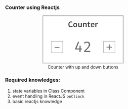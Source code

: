 ### Counter using Reactjs

<p align="center">
	<img src="https://github.com/101t/react-tutorial/blob/master/homeworks/img/counter-plain.png" ><br>
	Counter with up and down buttons
</p>

### Required knowledges:

1. state variables in Class Component
2. event handling in ReactJS `onClinck`
3. basic reactjs knowledge